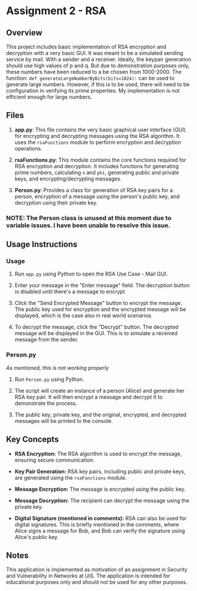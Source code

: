 # Assignment 2 - RSA

## Overview

This project includes basic implementation of RSA encryption and decryption with a very basic GUI. It was meant to be a simulated sending service by mail. With a sender and a receiver. 
Ideally, the keypair generation should use high values of p and q. But due to demonstration purposes only, these numbers have been reduced to a be chosen from 1000-2000. The function: `def generateLargeNumberByBits(bits=1024):` can be used to generate large numbers. However, if this is to be used, there will need to be configuration in verifying its prime properties. My implementation is not efficient enough for large numbers.  

## Files

1. **app.py**: This file contains the very basic graphical user interface (GUI) for encrypting and decrypting messages using the RSA algorithm. It uses the `rsaFunctions` module to perform encryption and decryption operations.

2. **rsaFunctions.py**: This module contains the core functions required for RSA encryption and decryption. It includes functions for generating prime numbers, calculating `n` and `phi`, generating public and private keys, and encrypting/decrypting messages.

3. **Person.py**: Provides a class for generation of RSA key pairs for a person, encryption of a message using the person's public key, and decryption using their private key.
### NOTE: The Person class is unused at this moment due to variable issues. I have been unable to resolve this issue. 
## Usage Instructions

### Usage

1. Run `app.py` using Python to open the RSA Use Case - Mail GUI.

2. Enter your message in the "Enter message" field. The decryption button is disabled until there's a message to encrypt

3. Click the "Send Encrypted Message" button to encrypt the message. The public key used for encryption and the encrypted message will be displayed, which is the case also in real world scenarios. 

4. To decrypt the message, click the "Decrypt" button. The decrypted message will be displayed in the GUI. This is to simulate a received message from the sender. 

### Person.py
*As mentioned, this is not working properly*
1. Run `Person.py` using Python.

2. The script will create an instance of a person (Alice) and generate her RSA key pair. It will then encrypt a message and decrypt it to demonstrate the process.

3. The public key, private key, and the original, encrypted, and decrypted messages will be printed to the console.

## Key Concepts

- **RSA Encryption:** The RSA algorithm is used to encrypt the message, ensuring secure communication.

- **Key Pair Generation:** RSA key pairs, including public and private keys, are generated using the `rsaFunctions` module.

- **Message Encryption:** The message is encrypted using the public key.

- **Message Decryption:** The recipient can decrypt the message using the private key.

- **Digital Signature (mentioned in comments):** RSA can also be used for digital signatures. This is briefly mentioned in the comments, where Alice signs a message for Bob, and Bob can verify the signature using Alice's public key.

## Notes

This application is implemented as motivation of an assignment in Security and Vulnerability in Networks at UiS. The application is intended for educational purposes only and should not be used for any other purposes.

